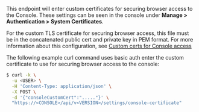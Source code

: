 This endpoint will enter custom certificates for securing browser access to the Console. These settings can be seen in the console under **Manage > Authentication > System Certificates**.

For the custom TLS certificate for securing browser access, this file must be in the concatenated public cert and private key in PEM format. For more information about this configuration, see [Custom certs for Console access](https://docs.twistlock.com/docs/latest/configure/custom_certs_console_access.html)

The following example curl command uses basic auth enter the custom certificate to use for securing browser access to the console:

```bash
$ curl -k \
  -u <USER> \
  -H 'Content-Type: application/json' \
  -X POST \
  -d '{"consoleCustomCert":"....."}' \
  "https://<CONSOLE>/api/v<VERSION>/settings/console-certificate"
```
